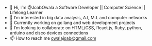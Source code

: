 - 👋 Hi, I’m @JoabOwala a Software Developer || Computer Science || Lifelong Learner 
- 👀 I’m interested in big data analysis, A.I, M.L and computer networks
- 🌱 Currently working on go lang and web development projects
- 💞️ I’m looking to collaborate on HTML/CSS, React.js, Ruby, python, arduino and cisco devices connections
- 📫 How to reach me owalajoab@gmail.com

<!---
JoabOwala/JoabOwala is a ✨ special ✨ repository because its `README.md` (this file) appears on your GitHub profile.
You can click the Preview link to take a look at your changes.
--->

